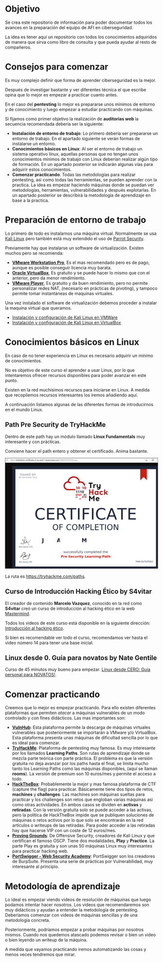 # Objetivo

 Se crea este repositorio de información para poder documentar todos los avances en la preparación del equipo de AFI en ciberseguridad.

La idea es tener aquí un repositorio con todos los conocimientos adquiridos de manera que sirva como libro de consulta y que pueda ayudar al resto de compañeros.

# Consejos para comenzar

Es muy complejo definir que forma de aprender ciberseguridad es la mejor. 

Después de investigar bastante y ver diferentes técnica el que escribe opina que lo mejor es empezar a practicar cuanto antes.

En el caso del **pentesting** lo mejor es prepararse unos mínimos de entorno y de conocimiento y luego empezar a estudiar practicando con máquinas.

Si fijamos como primer objetivo la realización de **auditorias web** la secuencia recomendada debería ser la siguiente:


* **Instalación de entorno de trabajo**: Lo primero debería ser prepararse un entorno de trabajo. En el apartado siguiente se verán formas de instalarse un entorno.
* **Conocimientos básicos en Linux**: Al ser el entorno de trabajo un sistema operativo linux, aquellas personas que no tengan unos conocimientos mínimos de trabajo con Linux deberían realizar algún tipo de formación. En un apartado posterior se indicarán algunas vías para adquirir estos conocimientos. 
* **Comenzar practicando**: Todas las metodologías para realizar pentesting, asi como todas las herramientas, se pueden aprender con la practica. La idea es empezar haciendo máquinas donde se puedan ver metodologías, herramientas, vulnerabilidades y después explotarlas. En un apartado posterior se describirá la metodología de aprendizaje en base a la practica.

# Preparación de entorno de trabajo
Lo primero de todo es instalarnos una máquina virtual. Normalmente se usa [Kali Linux](https://www.kali.org/) pero también está muy extendido el uso de [Parrot Security](https://www.parrotsec.org/).

Previamente hay que instalarse un software de virtualización. Existen muchos pero se recomienda:

* [**VMware Workstation Pro**](https://www.vmware.com/es/products/workstation-pro.html), Es el mas recomendado pero es de pago, aunque es posible conseguir licencia muy barata.
* [**Oracle VirtualBox**](https://www.virtualbox.org/), Es gratuito y se puede hacer lo mismo que con el anterior, pero da menor rendimiento.
* [**VMware Player**](https://www.vmware.com/es/products/workstation-player.html), Es gratuito y da buen rendimiento, pero no permite personalizar redes NAT, (necesario en prácticas de pivoting), y tampoco permite tomar instantáneas de maquinas virtuales.

Una vez instalado el software de virtualización debemos proceder a instalar la maquina virtual que queramos.

* [Instalación y configuración de Kali Linux en VMWare](broken-reference)
* [Instalación y configuración de Kali Linux en VirtualBox](caracter-general/entornos-trabajo/kali-linux/kali-virtualbox.md)

# Conocimientos básicos en Linux

En caso de no tener experiencia en Linux es necesario adquirir un mínimo de conocimientos. 

No es objetivo de este curso el aprender a usar Linux, por lo que intentaremos ofrecer recursos disponibles para poder avanzar en este punto.

Existen en la red muchísimos recursos para iniciarse en Linux. A medida que recopilemos recursos interesantes los iremos añadiendo aquí. 

A continuación listamos algunas de las diferentes formas de introducirnos en el mundo Linux.

## Path **Pre Security** de TryHackMe

Dentro de este path hay un módulo llamado **Linux Fundamentals** muy interesante y con prácticas.

Conviene hacer el path entero y obtener el certificado. Anima bastante.

![](/.gitbook/assets/consejo1.png)

La ruta es <https://tryhackme.com/paths>.


## Curso de Introducción Hacking Ético by S4vitar

El creador de contenido **Marcelo Vazquez**, conocido en la red como **S4vitar** creó un curso de introducción al hacking ético en la web [Mastermind](https://www.mastermind.ac/courses/introduccion-al-hacking-etico).

Todos los videos de este curso está disponible en la siguiente dirección: [Introducción al hacking ético](https://ns2.elhacker.net/descargas/Cursos/Introducci%C3%B3n%20Hacking%20%C3%89tico%20-%20S4vitar/).

Si bien es recomendable ver todo el curso, recomendamos ver hasta el video número 14 para tener una base inicial.



## Linux desde 0. Guía para novatos by Nate Gentile

Curso de 45 minutos muy bueno para empezar. [Linux desde CERO: Guía personal para NOVATOS!](https://www.youtube.com/watch?v=knrc4q1S_q0).

# Comenzar practicando

Creemos que lo mejor es empezar practicando. Para ello existen diferentes plataformas que permiten *atacar* a máquinas vulnerables de un modo controlado y con fines didácticos. Las mas importantes son:
* **[VulnHub](https://www.vulnhub.com/)**: Esta plataforma permite la descarga de máquinas virtuales vulnerables que posteriormente se importarán a VMware y/o VirtualBox. Esta plataforma presenta unas máquinas de dificultad sencilla por lo que es ideal para comenzar. 
* **[TryHackMe](https://tryhackme.com/)**: Plataforma de pentesting muy famosa. Es muy interesante por los llamados **Learning Paths**. Son rutas de aprendizaje donde se mezcla parte teórica con parte práctica. El problema es que la versión gratuita no deja avanzar por los paths hasta el final, se limita mucho tanto los Learning Paths como las máquinas disponibles, (aquí se llaman **rooms**). La versión de premium son 10 euros/mes y permite el acceso a todo. 
* **[HackTheBox](https://www.hackthebox.com/)**: Probablemente la mejor y mas famosa plataforma de CTF (capture the flag) para practicar. Básicamente tiene dos tipos de retos, **machines** y **challenges**. Las machines son máquinas sueltas para practicar y los challenges son retos que engloban varias máquinas asi como otras actividades. En ambos casos se dividen en **activas** y **retiradas**. Con la versión gratuita solo se puede acceder a las activas, pero la política de HackTheBox impide que se publiquen soluciones de máquinas o retos activos por lo que solo se encontrarán en la red artículos o writeups de las retiradas. Para poder acceder a las retiradas hay que hacerse VIP con un coste de 12 euros/mes.
* **[Proving Grounds](https://www.offensive-security.com/labs/individual/)**: De Offensive Security, creadores de Kali Linux y que certifican el famoso OSCP. Tiene dos modalidades, **Play** y **Practice**. La parte Play es gratuita y son unas 50 máquinas Linux muy interesantes para practicar hacking web.
* **[PortSwigger - Web Security Academy](https://portswigger.net/web-security)**: PortSwigger son los creadores de BurpSuite. Presenta una serie de prácticas por Vulnerabilidad, muy interesante al principio. 

# Metodología de aprendizaje

Lo ideal es empezar viendo videos de resolución de máquinas que luego podamos intentar hacer nosotros. Los videos que recomendaremos son muy didácticos y ayudan a entender la metodología de pentesting. Deberíamos comenzar con videos de máquinas sencillas y de una metodología concreta.

Posteriormente, podríamos empezar a probar máquinas por nosotros mismos. Cuando nos quedemos atascado podemos revisar o bien un video o bien leyendo un writeup de la máquina. 

A medida que vayamos practicando iremos automatizando las cosas y menos veces tendremos que mirar.

